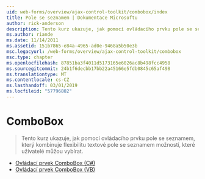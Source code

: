 ```yaml
---
uid: web-forms/overview/ajax-control-toolkit/combobox/index
title: Pole se seznamem | Dokumentace Microsoftu
author: rick-anderson
description: Tento kurz ukazuje, jak pomocí ovládacího prvku pole se seznamem, který kombinuje flexibilitu textové pole se seznamem možností, které uživatelé můžou vybírat.
ms.author: riande
ms.date: 11/14/2011
ms.assetid: 151b7865-e84a-4965-ad0e-9468a5b50e3b
msc.legacyurl: /web-forms/overview/ajax-control-toolkit/combobox
msc.type: chapter
ms.openlocfilehash: 87851ba3f4011d5173165e6026ac8b498fcc4958
ms.sourcegitcommit: 24b1f6decbb17bb22a45166e5fdb0845c65af498
ms.translationtype: MT
ms.contentlocale: cs-CZ
ms.lasthandoff: 03/01/2019
ms.locfileid: "57796802"
---
```

<a name="combobox"></a>ComboBox
====================
> Tento kurz ukazuje, jak pomocí ovládacího prvku pole se seznamem, který kombinuje flexibilitu textové pole se seznamem možností, které uživatelé můžou vybírat.


- [Ovládací prvek ComboBox (C#)](how-do-i-use-the-combobox-control-cs.md)
- [Ovládací prvek ComboBox (VB)](how-do-i-use-the-combobox-control-vb.md)
